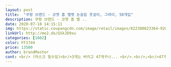 ```yaml
---
layout: post 
title:  "쿠팡 브랜드 - 코멧 홈 벨벳 논슬립 옷걸이, 그레이, 50개입" 
description: 쿠팡 브랜드 - 코멧 홈 벨 ..
date: 2020-07-18 14:15:11 
img: https://static.coupangcdn.com/image/retail/images/822380623364-92072f23-8c36-4759-b916-651b355e2e9b.jpg 
linkUrl: http://me2.do/GSkJD9xu 
categories: [1002] 
color: FF1744 
price: 13500 
author: brandMaster 
cont: <br/> (마스크 필수임)<br/>3개는 버리고 47개구나... <br/>.<br/>;<br/>47개를 다 털어봤고<br/>가격이 싸고 쿠팡체험단인가 뭔가가<br/>가성비 좋은 옷걸이입니다.<br/><br/>가운데 넥타이 거는부분? 뿌러지고 난리남<br/>갑자기 막 빡이 쳐짐<br/>걍 뿌러짐<br/>겁나 칭찬만 써놨길래<br/>계속나옴 ㅠㅠ 탈모인가봄 ㅠㅠ<br/>그래서 나중에는 살살 털었음 ;;<br/>그리고 다 꺼내놓고 보니<br/>날라가고<br/>내 눈을 의심했음... <br/>.<br/>.<br/>;;<br/>내 느낌상 폐병 올수도 있음;<br/> 
---
```

 